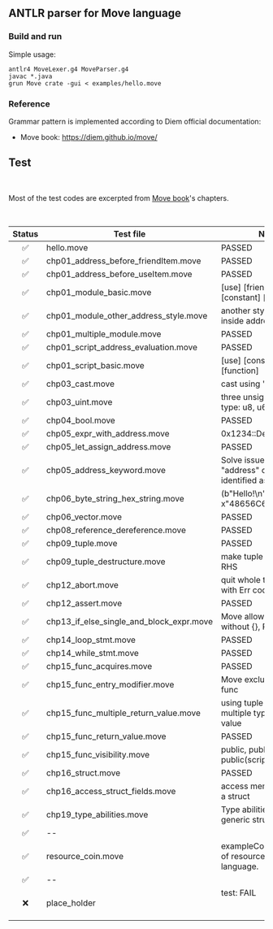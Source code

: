 ## ANTLR parser for Move language


### Build and run

Simple usage:

```shell
antlr4 MoveLexer.g4 MoveParser.g4
javac *.java
grun Move crate -gui < examples/hello.move
```

### Reference

Grammar pattern is implemented according to Diem official documentation:
-  Move book: https://diem.github.io/move/


## Test

<br/>

Most of the test codes are excerpted from [Move book](https://diem.github.io/move/)'s chapters.

<br/>

| Status | Test file          | Notes                                                           |
| :-: | ------------------ | ----------------------------------------------------------- |
| ✅  | hello.move | PASSED |
| ✅  | chp01_address_before_friendItem.move | PASSED |
| ✅  | chp01_address_before_useItem.move | PASSED |
| ✅  | chp01_module_basic.move | [use] [friend] [type] [constant] [function] |
| ✅  | chp01_module_other_address_style.move | another style: modules inside address block {} |
| ✅  | chp01_multiple_module.move | PASSED |
| ✅  | chp01_script_address_evaluation.move | PASSED |
| ✅  | chp01_script_basic.move | [use] [constant] [function] |
| ✅  | chp03_cast.move | cast using "as" statement |
| ✅  | chp03_uint.move | three unsigned integer type: u8, u64, u128 |
| ✅  | chp04_bool.move | PASSED |
| ✅  | chp05_expr_with_address.move | 0x1234::Debug::print(&a) |
| ✅  | chp05_let_assign_address.move | PASSED |
| ✅  | chp05_address_keyword.move | Solve issue: keyword "address" cannot be identified as data type |
| ✅  | chp06_byte_string_hex_string.move | (b"Hello!\n" == x"48656C6C6F210A") |
| ✅  | chp06_vector.move | PASSED |
| ✅  | chp08_reference_dereference.move | PASSED |
| ✅  | chp09_tuple.move | PASSED |
| ✅  | chp09_tuple_destructure.move | make tuple valid in LHS & RHS |
| ✅  | chp12_abort.move | quit whole transaction with Err code |
| ✅  | chp12_assert.move | PASSED |
| ✅  | chp13_if_else_single_and_block_expr.move | Move allows single stmt without {}, Rust doesn't |
| ✅  | chp14_loop_stmt.move | PASSED |
| ✅  | chp14_while_stmt.move | PASSED |
| ✅  | chp15_func_acquires.move | PASSED |
| ✅  | chp15_func_entry_modifier.move | Move exclusive: entry func |
| ✅  | chp15_func_multiple_return_value.move | using tuple to specify multiple types of return value |
| ✅  | chp15_func_return_value.move | PASSED |
| ✅  | chp15_func_visibility.move | public, public(friend), public(script) |
| ✅  | chp16_struct.move | PASSED |
| ✅  | chp16_access_struct_fields.move | access member fields of a struct |
| ✅  | chp19_type_abilities.move | Type abilities with generic structs |
| ✅  | -- |  |
| ✅ | resource_coin.move | exampleCoin: an example of resource in Move language. |
| ✅  | -- |  |
| ❌  | place_holder            | test: FAIL &nbsp; &nbsp; &nbsp; &nbsp; &nbsp; &nbsp; &nbsp; &nbsp; &nbsp; &nbsp; &nbsp; &nbsp; &nbsp; &nbsp; &nbsp; &nbsp; &nbsp; &nbsp; &nbsp; &nbsp; &nbsp; &nbsp; &nbsp; &nbsp; &nbsp; &nbsp; &nbsp; &nbsp; &nbsp; &nbsp; &nbsp; &nbsp; &nbsp; &nbsp; &nbsp; &nbsp; &nbsp; &nbsp; |
